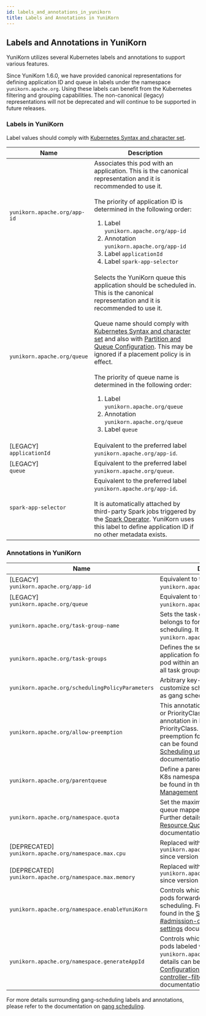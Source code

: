 ```yaml
---
id: labels_and_annotations_in_yunikorn
title: Labels and Annotations in YuniKorn
---
```


<!--
Licensed to the Apache Software Foundation (ASF) under one
or more contributor license agreements.  See the NOTICE file
distributed with this work for additional information
regarding copyright ownership.  The ASF licenses this file
to you under the Apache License, Version 2.0 (the
"License"); you may not use this file except in compliance
with the License.  You may obtain a copy of the License at

  http://www.apache.org/licenses/LICENSE-2.0

Unless required by applicable law or agreed to in writing,
software distributed under the License is distributed on an
"AS IS" BASIS, WITHOUT WARRANTIES OR CONDITIONS OF ANY
KIND, either express or implied.  See the License for the
specific language governing permissions and limitations
under the License.
-->

## Labels and Annotations in YuniKorn

YuniKorn utilizes several Kubernetes labels and annotations to support various features.

Since YuniKorn 1.6.0, we have provided canonical representations for defining application ID and queue in labels under the namespace `yunikorn.apache.org`. Using these labels can benefit from the Kubernetes filtering and grouping capabilities.
The non-canonical (legacy) representations will not be deprecated and will continue to be supported in future releases.

### Labels in YuniKorn

Label values should comply with [Kubernetes Syntax and character set](https://kubernetes.io/docs/concepts/overview/working-with-objects/labels/#syntax-and-character-set).

| Name                         | Description                                                                                                                                                                                                                                                                                                                                                                                                                                                                                                                                                                                                                                                  |
| ---------------------------- |--------------------------------------------------------------------------------------------------------------------------------------------------------------------------------------------------------------------------------------------------------------------------------------------------------------------------------------------------------------------------------------------------------------------------------------------------------------------------------------------------------------------------------------------------------------------------------------------------------------------------------------------------------------|
| `yunikorn.apache.org/app-id` | Associates this pod with an application. This is the canonical representation and it is recommended to use it.<br/><br/>The priority of application ID is determined in the following order: <ol><li>Label `yunikorn.apache.org/app-id`</li><li>Annotation `yunikorn.apache.org/app-id`</li><li>Label `applicationId`</li><li>Label `spark-app-selector`</li></ol>                                                                                                                                                                                                                                                                                           |
| `yunikorn.apache.org/queue`  | Selects the YuniKorn queue this application should be scheduled in. This is the canonical representation and it is recommended to use it.<br/><br/>Queue name should comply with [Kubernetes Syntax and character set](https://kubernetes.io/docs/concepts/overview/working-with-objects/labels/#syntax-and-character-set) and also with [Partition and Queue Configuration](queue_config#queues). This may be ignored if a placement policy is in effect.<br/><br/>The priority of queue name is determined in the following order: <ol><li>Label `yunikorn.apache.org/queue`</li><li>Annotation `yunikorn.apache.org/queue`</li><li>Label `queue`</li></ol>|
| [LEGACY]<br/>`applicationId` | Equivalent to the preferred label `yunikorn.apache.org/app-id`.                                                                                                                                                                                                                                                                                                                                                                                                                                                                                                                                                                                              |
| [LEGACY]<br/>`queue`         | Equivalent to the preferred label `yunikorn.apache.org/queue`.                                                                                                                                                                                                                                                                                                                                                                                                                                                                                                                                                                                               |
| `spark-app-selector`         | Equivalent to the preferred label `yunikorn.apache.org/app-id`.<br/><br/>It is automatically attached by third-party Spark jobs triggered by the [Spark Operator](https://github.com/kubeflow/spark-operator). YuniKorn uses this label to define application ID if no other metadata exists.                                                                                                                                                                                                                                                                                                                                                                |

### Annotations in YuniKorn

| Name                                                        | Description                                                                                                                                                                                                                                                                                            |
| ----------------------------------------------------------- | ------------------------------------------------------------------------------------------------------------------------------------------------------------------------------------------------------------------------------------------------------------------------------------------------------ |
| [LEGACY]<br/>`yunikorn.apache.org/app-id`                   | Equivalent to the preferred label `yunikorn.apache.org/app-id`.                                                                                                                                                                                                                                        |
| [LEGACY]<br/>`yunikorn.apache.org/queue`                    | Equivalent to the preferred label `yunikorn.apache.org/queue`.                                                                                                                                                                                                                                         |
| `yunikorn.apache.org/task-group-name`                       | Sets the task group name this pod belongs to for the purposes of gang scheduling. It must be listed within `yunikorn.apache.org/task-groups`.                                                                                                                                                          |
| `yunikorn.apache.org/task-groups`                           | Defines the set of task groups for this application for gang scheduling. Each pod within an application must define all task groups.                                                                                                                                                                   |
| `yunikorn.apache.org/schedulingPolicyParameters`            | Arbitrary key-value pairs used to customize scheduling policies such as gang scheduling.                                                                                                                                                                                                               |
| `yunikorn.apache.org/allow-preemption`                      | This annotation can be set on the Pod or PriorityClass object. The annotation in Pod takes priority over PriorityClass. It will trigger opt out of preemption for pods. Further details can be found in the [DaemonSet Scheduling using Simple Preemptor](./../design/simple_preemptor) documentation. |
| `yunikorn.apache.org/parentqueue`                           | Define a parent queue for a set of K8s namespaces. Further details can be found in the [ Resource Quota Management](resource_quota_management#parent-queue-mapping-for-namespaces) documentation.                                                                                                      |
| `yunikorn.apache.org/namespace.quota`                       | Set the maximum capacity of the queue mapped to this namespace. Further details can be found in the [ Resource Quota Management](resource_quota_management#namespace-quota) documentation.                                                                                                             |
| [DEPRECATED]<br/>`yunikorn.apache.org/namespace.max.cpu`    | Replaced with `yunikorn.apache.org/namespace.quota` since version 1.2.0                                                                                                                                                                                                                                |
| [DEPRECATED]<br/>`yunikorn.apache.org/namespace.max.memory` | Replaced with `yunikorn.apache.org/namespace.quota` since version 1.2.0                                                                                                                                                                                                                                |
| `yunikorn.apache.org/namespace.enableYuniKorn`              | Controls which namespaces will have pods forwarded to Yunikorn for scheduling. Further details can be found in the [Service Configuration #admission-controller-filtering-settings](service_config#admission-controller-filtering-settings) documentation.                                              |
| `yunikorn.apache.org/namespace.generateAppId`               | Controls which namespaces will have pods labeled with an `yunikorn.apache.org/app-id`. Further details can be found in the [Service Configuration #admission-controller-filtering-settings](service_config#admission-controller-filtering-settings) documentation.                                     |

For more details surrounding gang-scheduling labels and annotations, please refer to the documentation on [gang scheduling](user_guide/gang_scheduling.md).
